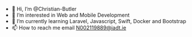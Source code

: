 - 👋 Hi, I’m @Christian-Butler
- 👀 I’m interested in Web and Mobile Development
- 🌱 I’m currently learning Laravel, Javascript, Swift, Docker and Bootstrap
- 📫 How to reach me email N002119889@iadt.ie

<!---
Christian-Butler/Christian-Butler is a ✨ special ✨ repository because its `README.md` (this file) appears on your GitHub profile.
You can click the Preview link to take a look at your changes.
--->
